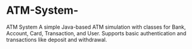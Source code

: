 # ATM-System-
ATM System A simple Java-based ATM simulation with classes for Bank, Account, Card, Transaction, and User. Supports basic authentication and transactions like deposit and withdrawal.
